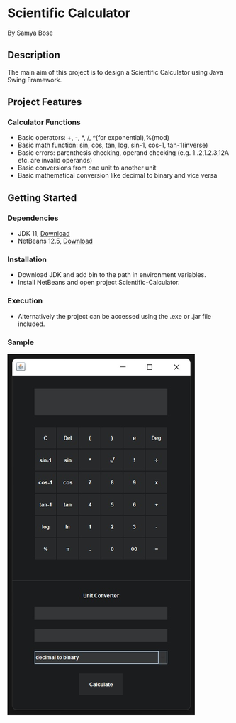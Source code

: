 # Scientific Calculator
By Samya Bose
## Description
The main aim of this project is to design a Scientific Calculator using Java Swing Framework.
## Project Features
### Calculator Functions
* Basic operators: +, -, *, /, ^(for exponential),%(mod)
* Basic math function: sin, cos, tan, log, sin-1, cos-1, tan-1(inverse)
* Basic errors: parenthesis checking, operand checking (e.g. 1..2,1.2.3,12A etc. are invalid operands)
* Basic conversions from one unit to another unit
* Basic mathematical conversion like decimal to binary and vice versa
## Getting Started
### Dependencies
* JDK 11, [Download](https://www.oracle.com/in/java/technologies/javase/jdk11-archive-downloads.html#license-lightbox)
* NetBeans 12.5, [Download](https://netbeans.apache.org/download/nb125/nb125.html)
### Installation
* Download JDK and add bin to the path in environment variables.
* Install NetBeans and open project Scientific-Calculator.
### Execution
* Alternatively the project can be accessed using the .exe or .jar file included.
### Sample
<img src="https://github.com/samya-ravenXI/Scientific-Calculator/blob/4b215b7c1cc9ce65b0b822c665f42133f7f9c81f/01.jpg"/>
